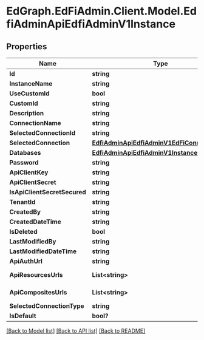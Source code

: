 # EdGraph.EdFiAdmin.Client.Model.EdfiAdminApiEdfiAdminV1Instance

## Properties

Name | Type | Description | Notes
------------ | ------------- | ------------- | -------------
**Id** | **string** | Details | [optional] 
**InstanceName** | **string** |  | [optional] 
**UseCustomId** | **bool** |  | [optional] 
**CustomId** | **string** |  | [optional] 
**Description** | **string** |  | [optional] 
**ConnectionName** | **string** |  | [optional] 
**SelectedConnectionId** | **string** | Connection | [optional] 
**SelectedConnection** | [**EdfiAdminApiEdfiAdminV1EdFiConnection**](EdfiAdminApiEdfiAdminV1EdFiConnection.md) |  | [optional] 
**Databases** | [**EdfiAdminApiEdfiAdminV1InstanceDatabases**](EdfiAdminApiEdfiAdminV1InstanceDatabases.md) |  | [optional] 
**Password** | **string** | API Client | [optional] 
**ApiClientKey** | **string** |  | [optional] 
**ApiClientSecret** | **string** |  | [optional] 
**IsApiClientSecretSecured** | **string** |  | [optional] 
**TenantId** | **string** | Metadata | [optional] 
**CreatedBy** | **string** |  | [optional] 
**CreatedDateTime** | **string** |  | [optional] 
**IsDeleted** | **bool** |  | [optional] 
**LastModifiedBy** | **string** |  | [optional] 
**LastModifiedDateTime** | **string** |  | [optional] 
**ApiAuthUrl** | **string** | URLs | [optional] 
**ApiResourcesUrls** | **List&lt;string&gt;** |  | [optional] [readonly] 
**ApiCompositesUrls** | **List&lt;string&gt;** |  | [optional] [readonly] 
**SelectedConnectionType** | **string** | Connection | [optional] 
**IsDefault** | **bool?** | IsDefault | [optional] 

[[Back to Model list]](../README.md#documentation-for-models) [[Back to API list]](../README.md#documentation-for-api-endpoints) [[Back to README]](../README.md)


